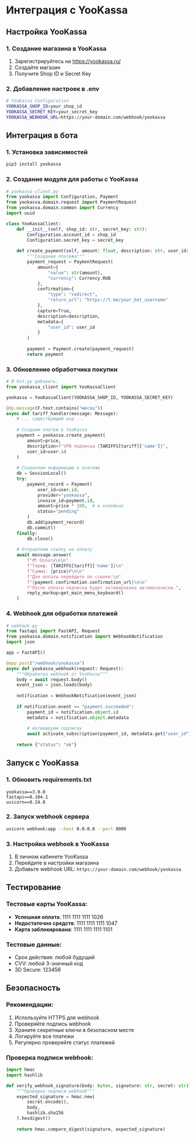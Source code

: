 # Интеграция с YooKassa

## Настройка YooKassa

### 1. Создание магазина в YooKassa
1. Зарегистрируйтесь на https://yookassa.ru/
2. Создайте магазин
3. Получите Shop ID и Secret Key

### 2. Добавление настроек в .env
```bash
# YooKassa Configuration
YOOKASSA_SHOP_ID=your_shop_id
YOOKASSA_SECRET_KEY=your_secret_key
YOOKASSA_WEBHOOK_URL=https://your-domain.com/webhook/yookassa
```

## Интеграция в бота

### 1. Установка зависимостей
```bash
pip3 install yookassa
```

### 2. Создание модуля для работы с YooKassa
```python
# yookassa_client.py
from yookassa import Configuration, Payment
from yookassa.domain.request import PaymentRequest
from yookassa.domain.common import Currency
import uuid

class YooKassaClient:
    def __init__(self, shop_id: str, secret_key: str):
        Configuration.account_id = shop_id
        Configuration.secret_key = secret_key
    
    def create_payment(self, amount: float, description: str, user_id: int):
        """Создание платежа"""
        payment_request = PaymentRequest(
            amount={
                "value": str(amount),
                "currency": Currency.RUB
            },
            confirmation={
                "type": "redirect",
                "return_url": "https://t.me/your_bot_username"
            },
            capture=True,
            description=description,
            metadata={
                "user_id": user_id
            }
        )
        
        payment = Payment.create(payment_request)
        return payment
```

### 3. Обновление обработчика покупки
```python
# В bot.py добавить:
from yookassa_client import YooKassaClient

yookassa = YooKassaClient(YOOKASSA_SHOP_ID, YOOKASSA_SECRET_KEY)

@dp.message(F.text.contains("месяц"))
async def tariff_handler(message: Message):
    # ... существующий код ...
    
    # Создаем платеж в YooKassa
    payment = yookassa.create_payment(
        amount=price,
        description=f"VPN подписка {TARIFFS[tariff]['name']}",
        user_id=user.id
    )
    
    # Сохраняем информацию о платеже
    db = SessionLocal()
    try:
        payment_record = Payment(
            user_id=user.id,
            provider="yookassa",
            invoice_id=payment.id,
            amount=price * 100,  # в копейках
            status="pending"
        )
        db.add(payment_record)
        db.commit()
    finally:
        db.close()
    
    # Отправляем ссылку на оплату
    await message.answer(
        f"💳 Оплата\n\n"
        f"Тариф: {TARIFFS[tariff]['name']}\n"
        f"Сумма: {price}₽\n\n"
        f"Для оплаты перейдите по ссылке:\n"
        f"{payment.confirmation.confirmation_url}\n\n"
        f"После оплаты подписка будет активирована автоматически.",
        reply_markup=get_main_menu_keyboard()
    )
```

### 4. Webhook для обработки платежей
```python
# webhook.py
from fastapi import FastAPI, Request
from yookassa.domain.notification import WebhookNotification
import json

app = FastAPI()

@app.post("/webhook/yookassa")
async def yookassa_webhook(request: Request):
    """Обработка webhook от YooKassa"""
    body = await request.body()
    event_json = json.loads(body)
    
    notification = WebhookNotification(event_json)
    
    if notification.event == "payment.succeeded":
        payment_id = notification.object.id
        metadata = notification.object.metadata
        
        # Активируем подписку
        await activate_subscription(payment_id, metadata.get("user_id"))
    
    return {"status": "ok"}
```

## Запуск с YooKassa

### 1. Обновить requirements.txt
```
yookassa==3.0.0
fastapi==0.104.1
uvicorn==0.24.0
```

### 2. Запуск webhook сервера
```bash
uvicorn webhook:app --host 0.0.0.0 --port 8000
```

### 3. Настройка webhook в YooKassa
1. В личном кабинете YooKassa
2. Перейдите в настройки магазина
3. Добавьте webhook URL: `https://your-domain.com/webhook/yookassa`

## Тестирование

### Тестовые карты YooKassa:
- **Успешная оплата**: 1111 1111 1111 1026
- **Недостаточно средств**: 1111 1111 1111 1047
- **Карта заблокирована**: 1111 1111 1111 1101

### Тестовые данные:
- Срок действия: любой будущий
- CVV: любой 3-значный код
- 3D Secure: 123456

## Безопасность

### Рекомендации:
1. Используйте HTTPS для webhook
2. Проверяйте подпись webhook
3. Храните секретные ключи в безопасном месте
4. Логируйте все платежи
5. Регулярно проверяйте статус платежей

### Проверка подписи webhook:
```python
import hmac
import hashlib

def verify_webhook_signature(body: bytes, signature: str, secret: str):
    """Проверка подписи webhook"""
    expected_signature = hmac.new(
        secret.encode(),
        body,
        hashlib.sha256
    ).hexdigest()
    
    return hmac.compare_digest(signature, expected_signature)
```
